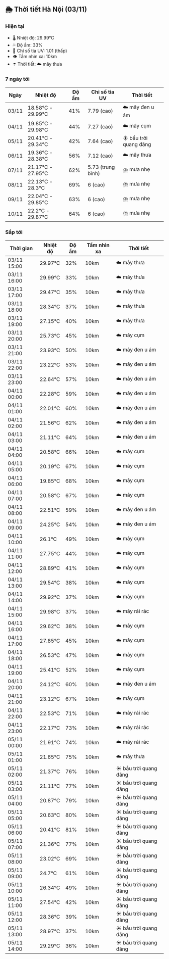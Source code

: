 ## 🌦️ Thời tiết Hà Nội (03/11)

### Hiện tại

- 🌡️ Nhiệt độ: 29.99℃
- 💦 Độ ẩm: 33%
- 🌟 Chỉ số tia UV: 1.01 (thấp)
- 👁️ Tầm nhìn xa: 10km
- ☂️ Thời tiết: ☁️ mây thưa

### 7 ngày tới

| Ngày | Nhiệt độ | Độ ẩm | Chỉ số tia UV | Thời tiết |
| --- | --- | --- | --- | --- |
| 03/11 | 18.58℃ - 29.99℃ | 41% | 7.79 (cao) | ☁️ mây đen u ám |
| 04/11 | 19.85℃ - 29.98℃ | 44% | 7.27 (cao) | ☁️ mây cụm |
| 05/11 | 20.41℃ - 29.34℃ | 42% | 7.64 (cao) | ☀️ bầu trời quang đãng |
| 06/11 | 19.36℃ - 28.38℃ | 56% | 7.12 (cao) | ☁️ mây thưa |
| 07/11 | 21.17℃ - 27.95℃ | 62% | 5.73 (trung bình) | ⛈️ mưa nhẹ |
| 08/11 | 22.13℃ - 28.3℃ | 69% | 6 (cao) | ⛈️ mưa nhẹ |
| 09/11 | 22.04℃ - 29.85℃ | 63% | 6 (cao) | ⛈️ mưa nhẹ |
| 10/11 | 22.2℃ - 29.87℃ | 64% | 6 (cao) | ⛈️ mưa nhẹ |

### Sắp tới

| Thời gian | Nhiệt độ | Độ ẩm | Tầm nhìn xa | Thời tiết |
| --- | --- | --- | --- | --- |
| 03/11 15:00 | 29.97℃ | 32% | 10km | ☁️ mây thưa |
| 03/11 16:00 | 29.99℃ | 33% | 10km | ☁️ mây thưa |
| 03/11 17:00 | 29.47℃ | 35% | 10km | ☁️ mây thưa |
| 03/11 18:00 | 28.34℃ | 37% | 10km | ☁️ mây thưa |
| 03/11 19:00 | 27.15℃ | 40% | 10km | ☁️ mây thưa |
| 03/11 20:00 | 25.73℃ | 45% | 10km | ☁️ mây cụm |
| 03/11 21:00 | 23.93℃ | 50% | 10km | ☁️ mây đen u ám |
| 03/11 22:00 | 23.22℃ | 53% | 10km | ☁️ mây đen u ám |
| 03/11 23:00 | 22.64℃ | 57% | 10km | ☁️ mây đen u ám |
| 04/11 00:00 | 22.28℃ | 59% | 10km | ☁️ mây đen u ám |
| 04/11 01:00 | 22.01℃ | 60% | 10km | ☁️ mây đen u ám |
| 04/11 02:00 | 21.56℃ | 62% | 10km | ☁️ mây đen u ám |
| 04/11 03:00 | 21.11℃ | 64% | 10km | ☁️ mây đen u ám |
| 04/11 04:00 | 20.58℃ | 66% | 10km | ☁️ mây cụm |
| 04/11 05:00 | 20.19℃ | 67% | 10km | ☁️ mây cụm |
| 04/11 06:00 | 19.85℃ | 68% | 10km | ☁️ mây cụm |
| 04/11 07:00 | 20.58℃ | 67% | 10km | ☁️ mây cụm |
| 04/11 08:00 | 22.51℃ | 59% | 10km | ☁️ mây đen u ám |
| 04/11 09:00 | 24.25℃ | 54% | 10km | ☁️ mây đen u ám |
| 04/11 10:00 | 26.1℃ | 49% | 10km | ☁️ mây cụm |
| 04/11 11:00 | 27.75℃ | 44% | 10km | ☁️ mây cụm |
| 04/11 12:00 | 28.89℃ | 41% | 10km | ☁️ mây cụm |
| 04/11 13:00 | 29.54℃ | 38% | 10km | ☁️ mây cụm |
| 04/11 14:00 | 29.92℃ | 37% | 10km | ☁️ mây cụm |
| 04/11 15:00 | 29.98℃ | 37% | 10km | ☁️ mây rải rác |
| 04/11 16:00 | 29.62℃ | 38% | 10km | ☁️ mây cụm |
| 04/11 17:00 | 27.85℃ | 45% | 10km | ☁️ mây cụm |
| 04/11 18:00 | 26.53℃ | 47% | 10km | ☁️ mây cụm |
| 04/11 19:00 | 25.41℃ | 52% | 10km | ☁️ mây cụm |
| 04/11 20:00 | 24.12℃ | 60% | 10km | ☁️ mây đen u ám |
| 04/11 21:00 | 23.12℃ | 67% | 10km | ☁️ mây cụm |
| 04/11 22:00 | 22.53℃ | 71% | 10km | ☁️ mây rải rác |
| 04/11 23:00 | 22.17℃ | 73% | 10km | ☁️ mây rải rác |
| 05/11 00:00 | 21.91℃ | 74% | 10km | ☁️ mây rải rác |
| 05/11 01:00 | 21.65℃ | 75% | 10km | ☁️ mây thưa |
| 05/11 02:00 | 21.37℃ | 76% | 10km | ☀️ bầu trời quang đãng |
| 05/11 03:00 | 21.11℃ | 77% | 10km | ☀️ bầu trời quang đãng |
| 05/11 04:00 | 20.87℃ | 79% | 10km | ☀️ bầu trời quang đãng |
| 05/11 05:00 | 20.63℃ | 80% | 10km | ☀️ bầu trời quang đãng |
| 05/11 06:00 | 20.41℃ | 81% | 10km | ☀️ bầu trời quang đãng |
| 05/11 07:00 | 21.36℃ | 77% | 10km | ☀️ bầu trời quang đãng |
| 05/11 08:00 | 23.02℃ | 69% | 10km | ☀️ bầu trời quang đãng |
| 05/11 09:00 | 24.7℃ | 61% | 10km | ☀️ bầu trời quang đãng |
| 05/11 10:00 | 26.34℃ | 49% | 10km | ☀️ bầu trời quang đãng |
| 05/11 11:00 | 27.54℃ | 42% | 10km | ☀️ bầu trời quang đãng |
| 05/11 12:00 | 28.36℃ | 39% | 10km | ☀️ bầu trời quang đãng |
| 05/11 13:00 | 28.97℃ | 37% | 10km | ☀️ bầu trời quang đãng |
| 05/11 14:00 | 29.29℃ | 36% | 10km | ☀️ bầu trời quang đãng |
